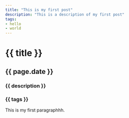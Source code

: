 ```yaml
---
title: "This is my first post"
description: "This is a description of my first post"
tags:
- hello
- world
---
```

# {{ title }}

## {{ page.date }}

### {{ description }}

### {{ tags }}

This is my first paragraphhh.

